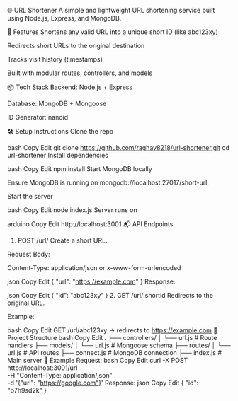 🌐 URL Shortener
A simple and lightweight URL shortening service built using Node.js, Express, and MongoDB.

🚀 Features
Shortens any valid URL into a unique short ID (like abc123xy)

Redirects short URLs to the original destination

Tracks visit history (timestamps)

Built with modular routes, controllers, and models

📦 Tech Stack
Backend: Node.js + Express

Database: MongoDB + Mongoose

ID Generator: nanoid

🛠️ Setup Instructions
Clone the repo

bash
Copy
Edit
git clone https://github.com/raghav8218/url-shortener.git
cd url-shortener
Install dependencies

bash
Copy
Edit
npm install
Start MongoDB locally

Ensure MongoDB is running on mongodb://localhost:27017/short-url.

Start the server

bash
Copy
Edit
node index.js
Server runs on

arduino
Copy
Edit
http://localhost:3001
📬 API Endpoints
1. POST /url/
Create a short URL.

Request Body:

Content-Type: application/json or x-www-form-urlencoded

json
Copy
Edit
{ "url": "https://example.com" }
Response:

json
Copy
Edit
{ "id": "abc123xy" }
2. GET /url/:shortid
Redirects to the original URL.

Example:

bash
Copy
Edit
GET /url/abc123xy → redirects to https://example.com
📁 Project Structure
bash
Copy
Edit
.
├── controllers/
│   └── url.js        # Route handlers
├── models/
│   └── url.js        # Mongoose schema
├── routes/
│   └── url.js        # API routes
├── connect.js        # MongoDB connection
├── index.js          # Main server
📌 Example
Request:
bash
Copy
Edit
curl -X POST http://localhost:3001/url \
  -H "Content-Type: application/json" \
  -d '{"url": "https://google.com"}'
Response:
json
Copy
Edit
{ "id": "b7h9sd2k" }
